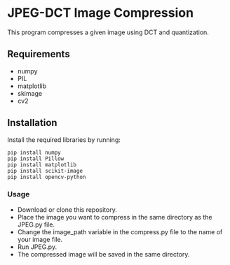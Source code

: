 # JPEG-DCT Image Compression


This program compresses a given image using DCT and quantization.


## Requirements

* numpy
* PIL
* matplotlib
* skimage
* cv2

## Installation

Install the required libraries by running:

```
pip install numpy
pip install Pillow
pip install matplotlib
pip install scikit-image
pip install opencv-python
```
### Usage

* Download or clone this repository.
* Place the image you want to compress in the same directory as the JPEG.py file.
* Change the image_path variable in the compress.py file to the name of your image file.
* Run JPEG.py.
* The compressed image will be saved in the same directory.

